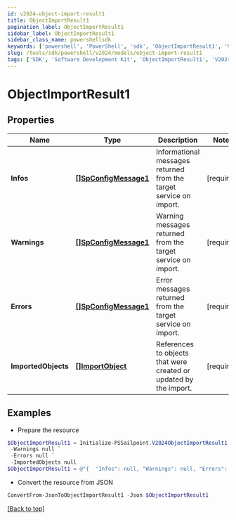 ```yaml
---
id: v2024-object-import-result1
title: ObjectImportResult1
pagination_label: ObjectImportResult1
sidebar_label: ObjectImportResult1
sidebar_class_name: powershellsdk
keywords: ['powershell', 'PowerShell', 'sdk', 'ObjectImportResult1', 'V2024ObjectImportResult1'] 
slug: /tools/sdk/powershell/v2024/models/object-import-result1
tags: ['SDK', 'Software Development Kit', 'ObjectImportResult1', 'V2024ObjectImportResult1']
---
```



# ObjectImportResult1

## Properties

Name | Type | Description | Notes
------------ | ------------- | ------------- | -------------
**Infos** | [**[]SpConfigMessage1**](sp-config-message1) | Informational messages returned from the target service on import. | [required]
**Warnings** | [**[]SpConfigMessage1**](sp-config-message1) | Warning messages returned from the target service on import. | [required]
**Errors** | [**[]SpConfigMessage1**](sp-config-message1) | Error messages returned from the target service on import. | [required]
**ImportedObjects** | [**[]ImportObject**](import-object) | References to objects that were created or updated by the import. | [required]

## Examples

- Prepare the resource
```powershell
$ObjectImportResult1 = Initialize-PSSailpoint.V2024ObjectImportResult1  -Infos null `
 -Warnings null `
 -Errors null `
 -ImportedObjects null
$ObjectImportResult1 = @"{  "Infos": null, "Warnings": null, "Errors": null, "ImportedObjects": null }"@
```

- Convert the resource from JSON
```powershell
ConvertFrom-JsonToObjectImportResult1 -Json $ObjectImportResult1
```


[[Back to top]](#) 

